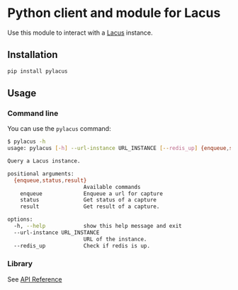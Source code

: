 # Python client and module for Lacus

Use this module to interact with a [Lacus](https://github.com/ail-project/lacus) instance.

## Installation

```bash
pip install pylacus
```

## Usage

### Command line

You can use the `pylacus` command:

```bash
$ pylacus -h
usage: pylacus [-h] --url-instance URL_INSTANCE [--redis_up] {enqueue,status,result} ...

Query a Lacus instance.

positional arguments:
  {enqueue,status,result}
                        Available commands
    enqueue             Enqueue a url for capture
    status              Get status of a capture
    result              Get result of a capture.

options:
  -h, --help            show this help message and exit
  --url-instance URL_INSTANCE
                        URL of the instance.
  --redis_up            Check if redis is up.

```

### Library

See [API Reference]()
